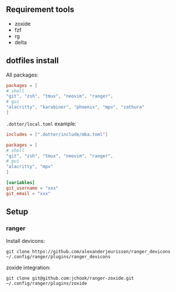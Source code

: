 ## Requirement tools

- zoxide
- fzf
- rg
- delta

## dotfiles install

All packages:

```toml
packages = [
# shell
"git", "zsh", "tmux", "neovim", "ranger",
# gui
"alacritty", "karabiner", "phoenix", "mpv", "zathura"
]
```

`.dotter/local.toml` example:

```toml
includes = [".dotter/include/mba.toml"]

packages = [
# shell
"git", "zsh", "tmux", "neovim", "ranger",
# gui
"alacritty", "mpv"
]

[variables]
git_username = "xxx"
git_email = "xxx"
```

## Setup

### ranger

Install devicons:

```shell
git clone https://github.com/alexanderjeurissen/ranger_devicons ~/.config/ranger/plugins/ranger_devicons
```

zoxide integration:

```shell
git clone git@github.com:jchook/ranger-zoxide.git ~/.config/ranger/plugins/zoxide
```
